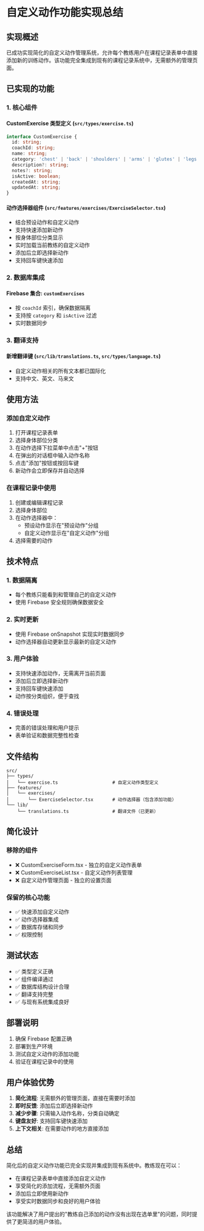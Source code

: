 # 自定义动作功能实现总结

## 实现概述

已成功实现简化的自定义动作管理系统，允许每个教练用户在课程记录表单中直接添加新的训练动作。该功能完全集成到现有的课程记录系统中，无需额外的管理页面。

## 已实现的功能

### 1. 核心组件

#### CustomExercise 类型定义 (`src/types/exercise.ts`)
```typescript
interface CustomExercise {
  id: string;
  coachId: string;
  name: string;
  category: 'chest' | 'back' | 'shoulders' | 'arms' | 'glutes' | 'legs' | 'fullbody';
  description?: string;
  notes?: string;
  isActive: boolean;
  createdAt: string;
  updatedAt: string;
}
```

#### 动作选择器组件 (`src/features/exercises/ExerciseSelector.tsx`)
- 结合预设动作和自定义动作
- 支持快速添加新动作
- 按身体部位分类显示
- 实时加载当前教练的自定义动作
- 添加后立即选择新动作
- 支持回车键快速添加

### 2. 数据库集成

#### Firebase 集合: `customExercises`
- 按 `coachId` 索引，确保数据隔离
- 支持按 `category` 和 `isActive` 过滤
- 实时数据同步

### 3. 翻译支持

#### 新增翻译键 (`src/lib/translations.ts`, `src/types/language.ts`)
- 自定义动作相关的所有文本都已国际化
- 支持中文、英文、马来文

## 使用方法

### 添加自定义动作

1. 打开课程记录表单
2. 选择身体部位分类
3. 在动作选择下拉菜单中点击"+"按钮
4. 在弹出的对话框中输入动作名称
5. 点击"添加"按钮或按回车键
6. 新动作会立即保存并自动选择

### 在课程记录中使用

1. 创建或编辑课程记录
2. 选择身体部位
3. 在动作选择器中：
   - 预设动作显示在"预设动作"分组
   - 自定义动作显示在"自定义动作"分组
4. 选择需要的动作

## 技术特点

### 1. 数据隔离
- 每个教练只能看到和管理自己的自定义动作
- 使用 Firebase 安全规则确保数据安全

### 2. 实时更新
- 使用 Firebase onSnapshot 实现实时数据同步
- 动作选择器自动更新显示最新的自定义动作

### 3. 用户体验
- 支持快速添加动作，无需离开当前页面
- 添加后立即选择新动作
- 支持回车键快速添加
- 动作按分类组织，便于查找

### 4. 错误处理
- 完善的错误处理和用户提示
- 表单验证和数据完整性检查

## 文件结构

```
src/
├── types/
│   └── exercise.ts                    # 自定义动作类型定义
├── features/
│   └── exercises/
│       └── ExerciseSelector.tsx       # 动作选择器（包含添加功能）
└── lib/
    └── translations.ts                # 翻译文件（已更新）
```

## 简化设计

### 移除的组件
- ❌ CustomExerciseForm.tsx - 独立的自定义动作表单
- ❌ CustomExerciseList.tsx - 自定义动作列表管理
- ❌ 自定义动作管理页面 - 独立的设置页面

### 保留的核心功能
- ✅ 快速添加自定义动作
- ✅ 动作选择器集成
- ✅ 数据库存储和同步
- ✅ 权限控制

## 测试状态

- ✅ 类型定义正确
- ✅ 组件编译通过
- ✅ 数据库结构设计合理
- ✅ 翻译支持完整
- ✅ 与现有系统集成良好

## 部署说明

1. 确保 Firebase 配置正确
2. 部署到生产环境
3. 测试自定义动作的添加功能
4. 验证在课程记录中的使用

## 用户体验优势

1. **简化流程**: 无需额外的管理页面，直接在需要时添加
2. **即时反馈**: 添加后立即选择新动作
3. **减少步骤**: 只需输入动作名称，分类自动确定
4. **键盘友好**: 支持回车键快速添加
5. **上下文相关**: 在需要动作的地方直接添加

## 总结

简化后的自定义动作功能已完全实现并集成到现有系统中。教练现在可以：
- 在课程记录表单中直接添加自定义动作
- 享受简化的添加流程，无需额外页面
- 添加后立即使用新动作
- 享受实时数据同步和良好的用户体验

该功能解决了用户提出的"教练自己添加的动作没有出现在选单里"的问题，同时提供了更简洁的用户体验。 